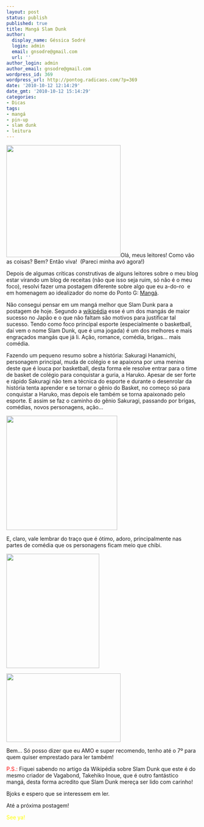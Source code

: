 ```yaml
---
layout: post
status: publish
published: true
title: Mangá Slam Dunk
author:
  display_name: Géssica Sodré
  login: admin
  email: gnsodre@gmail.com
  url: ''
author_login: admin
author_email: gnsodre@gmail.com
wordpress_id: 369
wordpress_url: http://pontog.radicaos.com/?p=369
date: '2010-10-12 12:14:29'
date_gmt: '2010-10-12 15:14:29'
categories:
- Dicas
tags:
- mangá
- pin-up
- slam dunk
- leitura
---
```

<p><a href="http://pontog.radicaos.com/wp-content/uploads/2010/10/Pin-Up_3.png"><img class="alignleft size-medium wp-image-371" title="Pin-Up_3" src="http://pontog.radicaos.com/wp-content/uploads/2010/10/Pin-Up_3-300x294.png" alt="" width="300" height="294" /></a>Olá, meus leitores! Como vão as coisas? Bem? Então viva!  (Pareci minha avó agora!)</p>
<p>Depois de algumas críticas construtivas de alguns leitores sobre o meu blog estar virando um blog de receitas (não que isso seja ruim, só não é o meu foco), resolvi fazer uma postagem diferente sobre algo que eu a-do-ro  e em homenagem ao idealizador do nome do Ponto G: <a title="Mangá" href="http://pt.wikipedia.org/wiki/Mang%C3%A1" target="_blank">Mangá</a>.</p>
<p>Não consegui pensar em um mangá melhor que Slam Dunk para a postagem de hoje. Segundo a <a title="Slam Dunk" href="http://pt.wikipedia.org/wiki/Slam_Dunk" target="_blank">wikipédia</a> esse é um dos mangás de maior sucesso no Japão e o que não faltam são motivos para justificar tal sucesso. Tendo como foco principal esporte (especialmente o basketball, daí vem o nome Slam Dunk, que é uma jogada) é um dos melhores e mais engraçados mangás que já li. Ação, romance, comédia, brigas... mais comédia.</p>
<p>Fazendo um pequeno resumo sobre a história: Sakuragi Hanamichi, personagem principal, muda de colégio e se apaixona por uma menina deste que é louca por basketball, desta forma ele resolve entrar para o time de basket de colégio para conquistar a guria, a Haruko. Apesar de ser forte e rápido Sakuragi não tem a técnica do esporte e durante o desenrolar da história tenta aprender e se tornar o gênio do Basket, no começo só para conquistar a Haruko, mas depois ele também se torna apaixonado pelo esporte. E assim se faz o caminho do gênio Sakuragi, passando por brigas, comédias, novos personagens, ação...</p>
<p><a href="http://pontog.radicaos.com/wp-content/uploads/2010/10/20100420031448Slam_Dunk_Jump_Comics.jpg"><img class="aligncenter size-medium wp-image-376" title="Slam Dunk (Jump Comics)" src="http://pontog.radicaos.com/wp-content/uploads/2010/10/20100420031448Slam_Dunk_Jump_Comics-291x300.jpg" alt="" width="291" height="300" /></a></p>
<p>E, claro, vale lembrar do traço que é ótimo, adoro, principalmente nas partes de comédia que os personagens ficam meio que chibi.</p>
<p><a href="http://pontog.radicaos.com/wp-content/uploads/2010/10/001.jpg"><img class="aligncenter size-medium wp-image-373" title="Slam Dunk" src="http://pontog.radicaos.com/wp-content/uploads/2010/10/001-244x300.jpg" alt="" width="244" height="300" /></a><a href="http://pontog.radicaos.com/wp-content/uploads/2010/10/09.jpg"></a></p>
<p><a href="http://pontog.radicaos.com/wp-content/uploads/2010/10/09.jpg"><img class="aligncenter size-medium wp-image-374" title="Slam Dunk" src="http://pontog.radicaos.com/wp-content/uploads/2010/10/09-300x180.jpg" alt="" width="300" height="180" /></a></p>
<p>Bem... Só posso dizer que eu AMO e super recomendo, tenho até o 7º para quem quiser emprestado para ler também!</p>
<p><span style="color: #ff0000;">P.S.:</span> Fiquei sabendo no artigo da Wikipédia sobre Slam Dunk que este é do mesmo criador de Vagabond, Takehiko Inoue, que é outro fantástico mangá, desta forma acredito que Slam Dunk mereça ser lido com carinho!</p>
<p>Bjoks e espero que se interessem em ler.</p>
<p>Até a próxima postagem!</p>
<p><span style="color: #ffff00;">See ya!</span></p>
